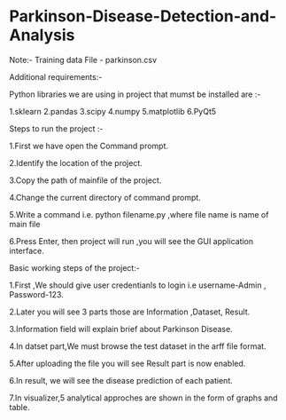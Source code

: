 # Parkinson-Disease-Detection-and-Analysis

Note:-
Training data File - parkinson.csv

Additional requirements:-

Python libraries we are using in project that mumst be installed are :-

1.sklearn
2.pandas
3.scipy
4.numpy
5.matplotlib
6.PyQt5

Steps to run the project :-

1.First we have open the Command prompt. 

2.Identify the location of the project.

3.Copy the path of mainfile of the project.

4.Change the current directory of command prompt.

5.Write a command i.e. python filename.py ,where file name is name of main file

6.Press Enter, then project will run ,you will see the GUI application interface.



Basic working steps of the project:-

1.First ,We should give user credentianls to login i.e username-Admin , Password-123.

2.Later you will see 3 parts those are Information ,Dataset, Result.

3.Information field will explain brief about Parkinson Disease.

4.In datset part,We must browse the test dataset in the arff file format.

5.After uploading the file you will see Result part is now enabled.

6.In result, we will see the disease prediction of each patient.

7.In visualizer,5 analytical approches are shown in the form of graphs and table. 
